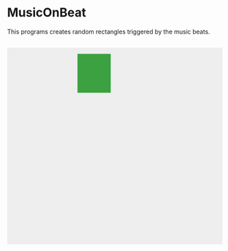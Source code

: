 # MusicOnBeat

This programs creates random rectangles triggered by the music beats.
##
![alt-text](https://github.com/vladpop20/MusicOnBeat/blob/master/2021-06-28-14-19-36.gif)
